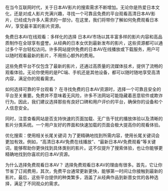 在当今互联网时代，关于日本AV影片的搜索需求不断增加。无论你是热爱日本文化，还是对成人影片充满兴趣，寻找一个可靠且免费的平台观看高清日本AV影片，已经成为许多人需求的一部分。在这里，我们将带你了解如何免费观看日本AV，享受最丰富的影片资源。

免费日本AV在线观看：多样化的选择
日本AV市场以其丰富多样的影片内容和高品质制作在全球享有盛誉。从经典的日本女优到最新发布的影片，这些资源都可以通过多个平台轻松访问。许多网站提供免费的日本AV在线播放或下载服务，用户可以随时观看最新的影片，不用担心额外的费用。

这些免费平台不仅包含了最新的影片，还通过高质量的流媒体技术，提供了流畅的观看体验。无论你使用的是PC端、手机还是其他设备，都可以随时随地享受高清内容，满足你的观看需求。

如何选择可靠的平台观看？
在寻找免费的日本AV资源时，选择一个可靠且安全的平台至关重要。免费并不意味着无风险，许多不法网站可能隐藏着恶意软件或欺诈行为。因此，我们建议选择那些有良好口碑和用户评价的平台，确保你的设备和个人信息安全。

同时，注意查看网站是否支持快速的页面加载、无广告干扰的播放体验以及清晰的影片分类系统。一个用户友好的界面和快速加载的页面会极大提高你的观看体验。

优化搜索：使用相关长尾关键词
为了更精确地找到所需内容，使用长尾关键词会更加有效。例如，“高清日本AV免费在线播放”、“最新日本AV免费观看”等关键词，能够帮助你更快找到具体类别的影片。这不仅提升了搜索体验，也让你能够更精确地找到你喜欢的日本AV资源。

为什么选择免费观看日本AV？
选择免费观看日本AV的理由有很多。首先，它让你节省了订阅费用，其次，免费平台通常更新更快，能够第一时间让你接触到最新的影片。最后，这些平台提供的种类繁多，涵盖了从经典作品到新晋女优的各种选择，满足了不同观众的需求。
